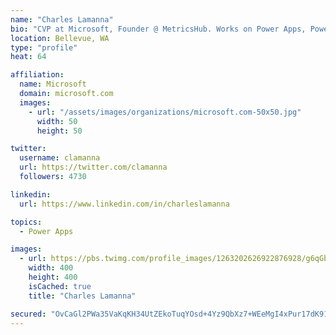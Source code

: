 ```yaml
---
name: "Charles Lamanna"
bio: "CVP at Microsoft, Founder @ MetricsHub. Works on Power Apps, Power Automate, Power Virtual Agent, Common Data Service and Dynamics 365."
location: Bellevue, WA
type: "profile"
heat: 64

affiliation:
  name: Microsoft
  domain: microsoft.com
  images:
    - url: "/assets/images/organizations/microsoft.com-50x50.jpg"
      width: 50
      height: 50

twitter:
  username: clamanna
  url: https://twitter.com/clamanna
  followers: 4730

linkedin:
  url: https://www.linkedin.com/in/charleslamanna

topics:
  - Power Apps

images:
  - url: https://pbs.twimg.com/profile_images/1263202626922876928/g6qGbHZ-_400x400.jpg
    width: 400
    height: 400
    isCached: true
    title: "Charles Lamanna"

secured: "OvCaGl2PWa35VaKqKH34UtZEkoTuqYOsd+4Yz9QbXz7+WEeMgI4xPur17dK918lmdqYYmicRsSsmAUVuNnkz1jCU56TLM2m+dH/IwT5kooF0QgjsDqx/pZQKdfeor2KCFkM/QbTfLIp3D+tvbjU3JAxB8//hjmM+5xYm4KqncWD39BQeVg2AmG5IIsTl/5EXAWzQ3/acfzd7zoe0rGWchnLK4Tmh18AxRQpKBn5zXb4l7jkF5PybQk7CCX6FL23fVAcRBW6w+SSf+cKMNWRhWiWC+32Ejkh91RxR+w6a1iAMqw09W5GDcY1iUpuHH2LTTLTuBV7VPfPdX4WC60cbX4keQw1GLWBiR7L7Xku6U0r0ZdeFg0B/pxb1c7fZYf70G1ZOi907T6ns5xdrUmew113gLe8CjmX16gu/bFloZaQ=;VIdJ0cOu4QJYHSS+K6jBcQ=="
---
```


